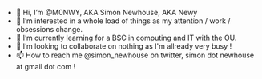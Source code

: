 - 👋 Hi, I’m @M0NWY, AKA Simon Newhouse, AKA Newy
- 👀 I’m interested in a whole load of things as my attention / work / obsessions change.
- 🌱 I’m currently learning for a BSC in computing and IT with the OU.
- 💞️ I’m looking to collaborate on nothing as I'm allready very busy !
- 📫 How to reach me @simon_newhouse on twitter, simon dot newhouse at gmail dot com !

<!---
M0NWY/M0NWY is a ✨ special ✨ repository because its `README.md` (this file) appears on your GitHub profile.
You can click the Preview link to take a look at your changes.
--->
